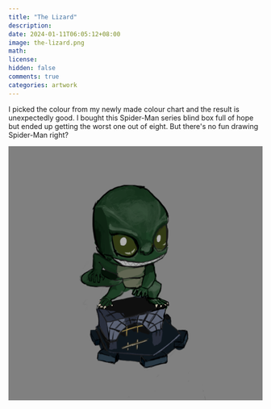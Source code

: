 ```yaml
---
title: "The Lizard"
description: 
date: 2024-01-11T06:05:12+08:00
image: the-lizard.png 
math: 
license: 
hidden: false
comments: true
categories: artwork
---
```

I picked the colour from my newly made colour chart and the result is unexpectedly good. I bought this Spider-Man series blind box full of hope but ended up getting the worst one out of eight. But there's no fun drawing Spider-Man right?

![the-lizard](the-lizard.png)
